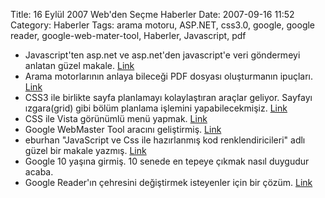 Title: 16 Eylül 2007 Web&#039;den Seçme Haberler
Date: 2007-09-16 11:52
Category: Haberler
Tags: arama motoru, ASP.NET, css3.0, google, google reader, google-web-mater-tool, Haberler, Javascript, pdf

-   Javascript'ten asp.net ve asp.net'den javascript'e veri göndermeyi
    anlatan güzel makale. [Link][]
-   Arama motorlarının anlaya bileceği PDF dosyası oluşturmanın
    ipuçları. [Link][1]
-   CSS3 ile birlikte sayfa planlamayı kolaylaştıran araçlar geliyor.
    Sayfayı ızgara(grid) gibi bölüm planlama işlemini yapabilecekmişiz.
    [Link][2]
-   CSS ile Vista görünümlü menü yapmak. [Link][3]
-   Google WebMaster Tool aracını geliştirmiş. [Link][4]
-   eburhan "JavaScript ve Css ile hazırlanmış kod renklendiricileri"
    adlı güzel bir makale yazmış. [Link][5]
-   Google 10 yaşına girmiş. 10 senede en tepeye çıkmak nasıl duygudur
    acaba.
-   Google Reader'ın çehresini değiştirmek isteyenler için bir çözüm.
    [Link][6]

</p>

  [Link]: http://www.adamwolkov.com/blog/13/09/12/2007/javascript_and_aspnet_hacks.aspx
    "asp.ne ve javascript"
  [1]: http://searchengineland.com/070912-095906.php
    "arama motoruna uygun PDF"
  [2]: http://www.css3.info/more-layout-options-with-grid-positioning/
    "CSS3 ve ızgara"
  [3]: http://blog.itookia.com/post/How-to-create-VISTA-style-toolbar-with-CSS.aspx
    "vista görünümlü menü"
  [4]: http://googlesystem.blogspot.com/2007/09/number-of-igoogle-google-reader.html
    "Google WebMaster Tool"
  [5]: http://www.eburhan.com/javascript-ve-css-ile-hazirlanmis-kod-renklendiricileri/
    "kod renklendiriciler"
  [6]: http://www.hicksdesign.co.uk/journal/google-reader-theme-12
    "Google Reader"
